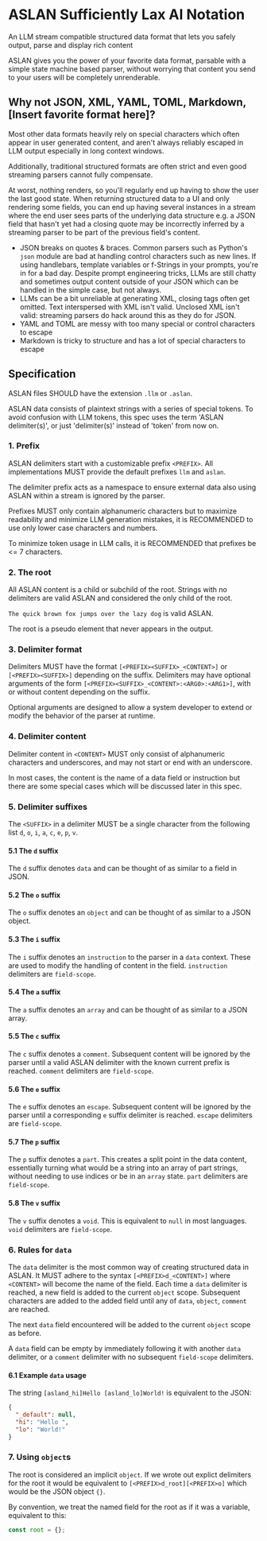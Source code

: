 # ASLAN Sufficiently Lax AI Notation
An LLM stream compatible structured data format that lets you safely output, parse and display rich content

ASLAN gives you the power of your favorite data format, parsable with a simple state machine based parser, without worrying that content you send to your users will be completely unrenderable.

## Why not JSON, XML, YAML, TOML, Markdown, [Insert favorite format here]?
Most other data formats heavily rely on special characters which often appear in user generated content, and aren't always reliably escaped in LLM output especially in long context windows.

Additionally, traditional structured formats are often strict and even good streaming parsers cannot fully compensate.

At worst, nothing renders, so you'll regularly end up having to show the user the last good state. When returning structured data to a UI and only rendering some fields, you can end up having several instances in a stream where the end user sees parts of the underlying data structure e.g. a JSON field that hasn't yet had a closing quote may be incorrectly inferred by a streaming parser to be part of the previous field's content.

- JSON breaks on quotes & braces. Common parsers such as Python's ```json``` module are bad at handling control characters such as new lines. If using handlebars, template variables or f-Strings in your prompts, you're in for a bad day. Despite prompt engineering tricks, LLMs are still chatty and sometimes output content outside of your JSON which can be handled in the simple case, but not always.
- LLMs can be a bit unreliable at generating XML, closing tags often get omitted. Text interspersed with XML isn't valid. Unclosed XML isn't valid: streaming parsers do hack around this as they do for JSON.
- YAML and TOML are messy with too many special or control characters to escape
- Markdown is tricky to structure and has a lot of special characters to escape

## Specification
ASLAN files SHOULD have the extension ```.llm``` or ```.aslan```.

ASLAN data consists of plaintext strings with a series of special tokens. To avoid confusion with LLM tokens, this spec uses the term 'ASLAN delimiter(s)', or just 'delimiter(s)' instead of 'token' from now on.

### 1. Prefix
ASLAN delimiters start with a customizable prefix ```<PREFIX>```. All implementations MUST provide the default prefixes ```llm``` and ```aslan```.

The delimiter prefix acts as a namespace to ensure external data also using ASLAN within a stream is ignored by the parser.

Prefixes MUST only contain alphanumeric characters but to maximize readability and minimize LLM generation mistakes, it is RECOMMENDED to use only lower case characters and numbers.

To minimize token usage in LLM calls, it is RECOMMENDED that prefixes be <= 7 characters.

### 2. The root
All ASLAN content is a child or subchild of the root. Strings with no delimiters are valid ASLAN and considered the only child of the root.

```The quick brown fox jumps over the lazy dog``` is valid ASLAN.

The root is a pseudo element that never appears in the output.

### 3. Delimiter format
Delimiters MUST have the format ```[<PREFIX><SUFFIX>_<CONTENT>]``` or ```[<PREFIX><SUFFIX>]``` depending on the suffix. Delimiters may have optional arguments of the form ```[<PREFIX><SUFFIX>_<CONTENT>:<ARG0>:<ARG1>]```, with or without content depending on the suffix.

Optional arguments are designed to allow a system developer to extend or modify the behavior of the parser at runtime.

### 4. Delimiter content
Delimiter content in ```<CONTENT>``` MUST only consist of alphanumeric characters and underscores, and may not start or end with an underscore.

In most cases, the content is the name of a data field or instruction but there are some special cases which will be discussed later in this spec.

### 5. Delimiter suffixes
The ```<SUFFIX>``` in a delimiter MUST be a single character from the following list ```d```, ```o```, ```i```, ```a```, ```c```, ```e```, ```p```, ```v```.

#### 5.1 The ```d``` suffix
The ```d``` suffix denotes ```data``` and can be thought of as similar to a field in JSON.

#### 5.2 The ```o``` suffix
The ```o``` suffix denotes an ```object``` and can be thought of as similar to a JSON object.

#### 5.3 The ```i``` suffix
The ```i``` suffix denotes an ```instruction``` to the parser in a ```data``` context. These are used to modify the handling of content in the field. ```instruction``` delimiters are ```field-scope```.

#### 5.4 The ```a``` suffix
The ```a``` suffix denotes an ```array``` and can be thought of as similar to a JSON array.

#### 5.5 The ```c``` suffix
The ```c``` suffix denotes a ```comment```. Subsequent content will be ignored by the parser until a valid ASLAN delimiter with the known current prefix is reached. ```comment``` delimiters are ```field-scope```.

#### 5.6 The ```e``` suffix
The ```e``` suffix denotes an ```escape```. Subsequent content will be ignored by the parser until a corresponding ```e``` suffix delimiter is reached. ```escape``` delimiters are ```field-scope```.

#### 5.7 The ```p``` suffix
The ```p``` suffix denotes a ```part```. This creates a split point in the data content, essentially turning what would be a string into an array of part strings, without needing to use indices or be in an ```array``` state. ```part``` delimiters are ```field-scope```.

#### 5.8 The ```v``` suffix
The ```v``` suffix denotes a ```void```. This is equivalent to ```null``` in most languages. ```void``` delimiters are ```field-scope```.

### 6. Rules for ```data```
The ```data``` delimiter is the most common way of creating structured data in ASLAN. It MUST adhere to the syntax ```[<PREFIX>d_<CONTENT>]``` where ```<CONTENT>``` will become the name of the field. Each time a ```data``` delimiter is reached, a new field is added to the current ```object``` scope. Subsequent characters are added to the added field until any of ```data```, ```object```, ```comment``` are reached.

The next ```data``` field encountered will be added to the current ```object``` scope as before.

A ```data``` field can be empty by immediately following it with another ```data``` delimiter, or a ```comment``` delimiter with no subsequent ```field-scope``` delimiters.

#### 6.1 Example ```data``` usage
The string ```[asland_hi]Hello [asland_lo]World!``` is equivalent to the JSON:

```json
{
  "_default": null,
  "hi": "Hello ",
  "lo": "World!"
}
```

### 7. Using ```object```s
The root is considered an implicit ```object```. If we wrote out explict delimiters for the root it would be equivalent to ```[<PREFIX>d_root][<PREFIX>o]``` which would be the JSON object ```{}```.

By convention, we treat the named field for the root as if it was a variable, equivalent to this:
```typescript
const root = {};
```
